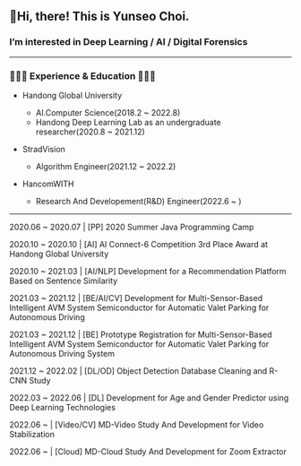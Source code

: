 ## 👋Hi, there! This is Yunseo Choi.


### I’m interested in Deep Learning / AI / Digital Forensics

---

### **👩🏻‍💻 Experience & Education 👩🏻‍💻**

- Handong Global University
    - AI.Computer Science(2018.2 ~ 2022.8)
    - Handong Deep Learning Lab as an undergraduate researcher(2020.8 ~ 2021.12)


    
- StradVision
    - Algorithm Engineer(2021.12 ~ 2022.2)


    
- HancomWITH
    - Research And Developement(R&D) Engineer(2022.6 ~ )

    
---

2020.06 ~ 2020.07 | [PP] 2020 Summer Java Programming Camp

2020.10 ~ 2020.10 | [AI] AI Connect-6 Competition 3rd Place Award at Handong Global University

2020.10 ~ 2021.03 | [AI/NLP] Development for a Recommendation Platform Based on Sentence Similarity

2021.03 ~ 2021.12 |  [BE/AI/CV] Development for Multi-Sensor-Based Intelligent AVM System Semiconductor for Automatic Valet Parking for Autonomous Driving

2021.03 ~ 2021.12 | [BE] Prototype Registration for Multi-Sensor-Based Intelligent AVM System Semiconductor for Automatic Valet Parking for Autonomous Driving System

2021.12 ~ 2022.02 | [DL/OD] Object Detection Database Cleaning and R-CNN Study

2022.03 ~ 2022.06 | [DL] Development for Age and Gender Predictor using Deep Learning Technologies

2022.06  ~         | [Video/CV] MD-Video Study And Development for Video Stabilization

2022.06  ~         | [Cloud] MD-Cloud Study And Development for Zoom Extractor
